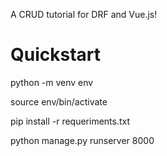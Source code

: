 A CRUD tutorial for DRF and Vue.js!

# Quickstart

python -m venv env

source env/bin/activate

pip install -r requeriments.txt

python manage.py runserver 8000

